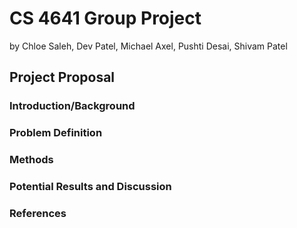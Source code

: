 
<html>
  <body>
    <h1> CS 4641 Group Project </h1>
    <p> by Chloe Saleh, Dev Patel, Michael Axel, Pushti Desai, Shivam Patel</p>
    <h2>Project Proposal</h2>
    <h3>Introduction/Background</h3>
    <h3>Problem Definition</h3>
    <h3>Methods</h3>
    <h3>Potential Results and Discussion</h3>
    <h3>References</h3>
  </body>
</html>  
